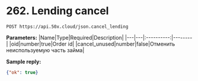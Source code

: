 # 262. Lending cancel

```text
POST https://api.50x.cloud/json.cancel_lending
```

**Parameters:**
|Name|Type|Required|Description|
|---|---|:----------:|--------|
|oid|number|true|Order id|
|cancel_unused|number|false|Отменить неиспользуемую часть займа|

**Sample reply:**

```json
{"ok": true}
```
